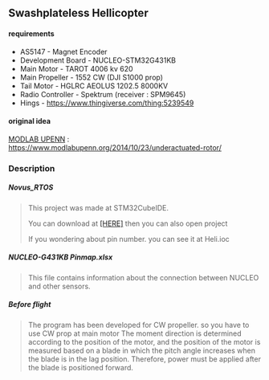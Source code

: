 ## Swashplateless Hellicopter

#### requirements

+ AS5147 - Magnet Encoder
+ Development Board - NUCLEO-STM32G431KB
+ Main Motor - TAROT 4006 kv 620
+ Main Propeller - 1552 CW (DJI S1000 prop)
+ Tail Motor - HGLRC AEOLUS 1202.5 8000KV
+ Radio Controller - Spektrum (receiver : SPM9645)
+ Hings - https://www.thingiverse.com/thing:5239549



#### original idea

[MODLAB UPENN](http://www.modlabupenn.org/) : https://www.modlabupenn.org/2014/10/23/underactuated-rotor/



### Description

##### Novus_RTOS

> This project was made at STM32CubeIDE.
>
> You can download at [[HERE]](https://www.st.com/en/development-tools/stm32cubeide.html) then you can also open project 
>
> If you wondering about pin number. you can see it at Heli.ioc



##### NUCLEO-G431KB Pinmap.xlsx

> This file contains information about the connection between NUCLEO and other sensors.


##### Before flight

> The program has been developed for CW propeller. so you have to use CW prop at main motor
> The moment direction is determined according to the position of the motor, and the position of the motor is measured based on a blade in which the pitch angle increases when the blade is in the lag position.
> Therefore, power must be applied after the blade is positioned forward.
